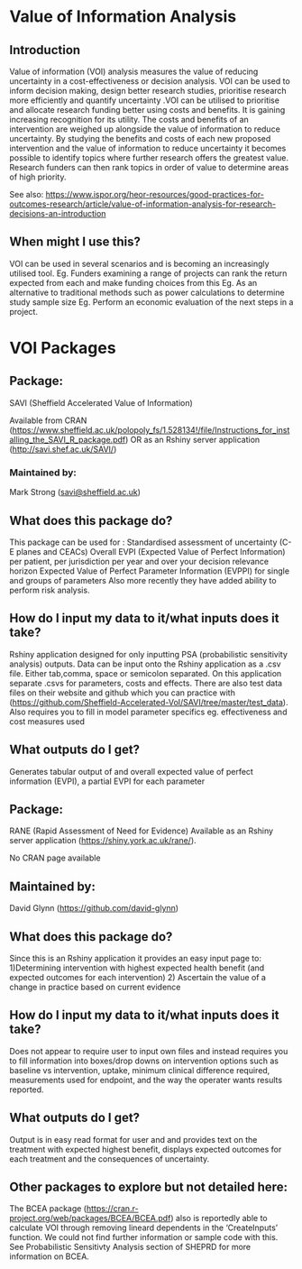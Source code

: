 # Value of Information Analysis

## Introduction
Value of information (VOI) analysis measures the value of reducing uncertainty in a cost-effectiveness or decision analysis.  VOI can be used to inform decision making, design better research studies, prioritise research more efficiently and quantify uncertainty .VOI  can be utilised to prioritise and allocate  research funding better using  costs and benefits. It is gaining increasing recognition for its utility. The costs and benefits of an intervention are weighed up alongside the value of information to reduce uncertainty.  By studying the benefits and costs of each new proposed intervention and the value of information to reduce uncertainty it becomes possible to identify topics where further research offers the greatest value. Research funders can then rank topics in order of value to determine areas of high priority. 

See also: https://www.ispor.org/heor-resources/good-practices-for-outcomes-research/article/value-of-information-analysis-for-research-decisions-an-introduction

## When might I use this?
VOI can be used in several scenarios and is becoming an increasingly utilised tool.
Eg. Funders examining a range of projects can rank the return expected from each and make funding choices from this
Eg. As an alternative to traditional methods such as power calculations to determine study sample size
Eg. Perform an economic evaluation of the next steps in a project. 

# VOI Packages

## Package: 
SAVI (Sheffield Accelerated Value of Information)

Available from CRAN
(https://www.sheffield.ac.uk/polopoly_fs/1.528134!/file/Instructions_for_installing_the_SAVI_R_package.pdf) 
OR as an Rshiny server application  (http://savi.shef.ac.uk/SAVI/)

### Maintained by:
Mark Strong (savi@sheffield.ac.uk)

## What does this package do?
This package can be used for :
Standardised assessment of uncertainty (C-E planes and CEACs)
Overall EVPI (Expected Value of Perfect Information) per patient, per jurisdiction per year and over your decision relevance horizon
Expected Value of Perfect Parameter Information (EVPPI) for single and groups of parameters
Also more recently they have added ability to perform risk analysis. 

## How do I input my data to it/what inputs does it take?

Rshiny application designed for only inputting PSA (probabilistic sensitivity analysis) outputs. Data can be input onto the Rshiny application as a .csv file. Either tab,comma, space or semicolon separated. On this application separate .csvs for parameters, costs and effects. 
There are also test data files on their website and github which you can practice with (https://github.com/Sheffield-Accelerated-VoI/SAVI/tree/master/test_data).
	Also requires you to fill in model parameter specifics eg. effectiveness and cost measures used 

## What outputs do I get?
Generates tabular output of and overall expected value of perfect information (EVPI), a partial EVPI for each parameter 

## Package: 
RANE (Rapid Assessment of Need for Evidence)
Available as an Rshiny server application (https://shiny.york.ac.uk/rane/).

No CRAN page available

## Maintained by:
David Glynn (https://github.com/david-glynn)

## What does this package do?

Since this is an Rshiny application it provides an easy input page to:
1)Determining intervention with highest expected health benefit (and expected outcomes for each intervention)
2) Ascertain the value of a change in practice based on current evidence

## How do I input my data to it/what inputs does it take?
Does not appear to require user to input own files and instead requires you to fill information into boxes/drop downs  on intervention options such as baseline vs intervention, uptake, minimum clinical difference required, measurements used for endpoint, and the way the operater wants results reported. 

## What outputs do I get?
Output is in easy read format for user and and provides text on the treatment with expected highest benefit, displays expected outcomes for each treatment and the consequences of uncertainty. 

## Other packages to explore but not detailed here:
The BCEA package (https://cran.r-project.org/web/packages/BCEA/BCEA.pdf) also is reportedly able to calculate VOI through removing lineard dependents in the ‘CreateInputs’ function. We could not find further information or sample code with this. 
See Probabilistic Sensitivty Analysis section of SHEPRD for more information on BCEA.

